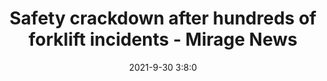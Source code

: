 ---
"title": "Safety crackdown after hundreds of forklift incidents - Mirage News"
"date": "2021-9-30 3:8:0"
"feed_name": "GOOGLENEWSCONSTRUCTION"
"feed_website": "https://news.google.com/search?q=construction%2Bincident&hl=en-US&gl=US&ceid=US:en"
"feed_rss": "https://news.google.com/rss/search?q=construction%2Bincident&hl=en-US&gl=US&ceid=US:en"
"link": "https://www.miragenews.com/safety-crackdown-after-hundreds-of-forklift-642479/"
"source": "{'href': 'https://www.miragenews.com', 'title': 'Mirage News'}"
"file": "_posts/2021-1-1-41bf5f6bdeb0ccda6d2163a4b71720f406a4b323.md"
"accident": "0"
"drilling": "0"
"dead": "0"
"injured": "0"
"arrested": "0"
"where": "unknown site"
"causes": "unknown"
"place": "unknown place"
---